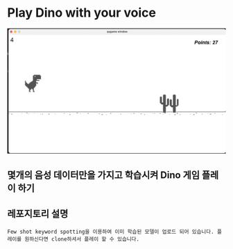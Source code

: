 # Play Dino with your voice

![title](./dino.png)

## 몇개의 음성 데이터만을 가지고 학습시켜 Dino 게임 플레이 하기

## 레포지토리 설명
    Few shot keyword spotting을 이용하여 이미 학습된 모델이 업로드 되어 있습니다. 플레이를 원하신다면 clone하셔서 플레이 할 수 있습니다.